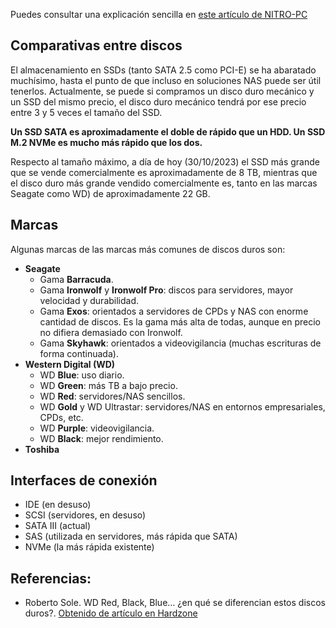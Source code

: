Puedes consultar una explicación sencilla en [este artículo de NITRO-PC](https://www.nitro-pc.es/blog/discos-duros-hdd-ssd-y-m-2/)

## Comparativas entre discos
El almacenamiento en SSDs (tanto SATA 2.5 como PCI-E) se ha abaratado muchísimo, hasta el punto de que incluso en soluciones NAS puede ser útil tenerlos. Actualmente, se puede si compramos un disco duro mecánico y un SSD del mismo precio, el disco duro mecánico tendrá por ese precio entre 3 y 5 veces el tamaño del SSD.

**Un SSD SATA es aproximadamente el doble de rápido que un HDD. Un SSD M.2 NVMe es mucho más rápido que los dos.**

Respecto al tamaño máximo, a día de hoy (30/10/2023) el SSD más grande que se vende comercialmente es aproximadamente de 8 TB, mientras que el disco duro más grande vendido comercialmente es, tanto en las marcas Seagate como WD) de aproximadamente 22 GB.

## Marcas
Algunas marcas de las marcas más comunes de discos duros son:

* **Seagate**
    * Gama **Barracuda**.
    * Gama **Ironwolf** y **Ironwolf Pro**: discos para servidores, mayor velocidad y durabilidad.
    * Gama **Exos**: orientados a servidores de CPDs y NAS con enorme cantidad de discos. Es la gama más alta de todas, aunque en precio no difiera demasiado con Ironwolf.
    * Gama **Skyhawk**: orientados a videovigilancia (muchas escrituras de forma continuada).
* **Western Digital (WD)**
    * WD **Blue**: uso diario.
    * WD **Green**: más TB a bajo precio.
    * WD **Red**: servidores/NAS sencillos.
    * WD **Gold** y WD Ultrastar: servidores/NAS en entornos empresariales, CPDs, etc.
    * WD **Purple**: videovigilancia.
    * WD **Black**: mejor rendimiento.
* **Toshiba**

## Interfaces de conexión
- IDE (en desuso)
- SCSI (servidores, en desuso)
- SATA III (actual)
- SAS (utilizada en servidores, más rápida que SATA)
- NVMe (la más rápida existente)


## Referencias:

- Roberto Sole. WD Red, Black, Blue… ¿en qué se diferencian estos discos duros?. [Obtenido de artículo en Hardzone](https://hardzone.es/marcas/western-digital/diferencias-disco-duro-wd-red-black-green-blue-purple/)
